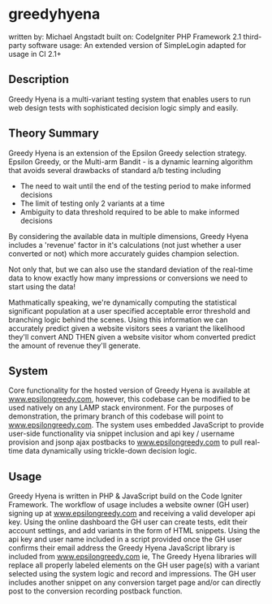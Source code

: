 greedyhyena
===========

written by: Michael Angstadt
built on: CodeIgniter PHP Framework 2.1
third-party software usage: An extended version of SimpleLogin adapted for usage in CI 2.1+

Description
----------- 
Greedy Hyena is a multi-variant testing system that enables users to run web design tests with sophisticated decision logic simply and easily.

Theory Summary
---------------
Greedy Hyena is an extension of the Epsilon Greedy selection strategy.  Epsilon Greedy, or the Multi-arm Bandit - is a dynamic learning algorithm that
avoids several drawbacks of standard a/b testing including

* The need to wait until the end of the testing period to make informed decisions
* The limit of testing only 2 variants at a time
* Ambiguity to data threshold required to be able to make informed decisions

By considering the available data in multiple dimensions, Greedy Hyena includes a 'revenue' factor in it's calculations (not just whether a user converted or not)
which more accurately guides champion selection.

Not only that, but we can also use the standard deviation of the real-time data to know exactly how many impressions or conversions we need to start using the data!

Mathmatically speaking, we're dynamically computing the statistical significant population at a user specified acceptable error threshold and branching logic behind
the scenes.  Using this information we can accurately predict given a website visitors sees a variant the likelihood they'll convert AND THEN given a website visitor whom
converted predict the amount of revenue they'll generate.

System
------
Core functionality for the hosted version of Greedy Hyena is available at www.epsilongreedy.com, however, this codebase can be modified to be used natively on any
LAMP stack environment.  For the purposes of demonstration, the primary branch of this codebase will point to www.epsilongreedy.com.
The system uses embedded JavaScript to provide user-side functionality via snippet inclusion and api key / username provision and jsonp ajax postbacks to 
www.epsilongreedy.com to pull real-time data dynamically using trickle-down decision logic.

Usage
-----
Greedy Hyena is written in PHP & JavaScript build on the Code Igniter Framework.  The workflow of usage includes a website owner (GH user) signing up at www.epsilongreedy.com
and receiving a valid developer api key.
Using the online dashboard the GH user can create tests, edit their account settings, and add variants in the form of HTML snippets.
Using the api key and user name included in a script provided once the GH user confirms their email address the Greedy Hyena JavaScript library is included from www.epsilongreedy.com
ie, <script type='text/javascript' src='http://www.epsilongreedy.com/api?apiKey=providedapikey&userID=userID'></script>
The Greedy Hyena libraries will replace all properly labeled elements on the GH user page(s) with a variant selected using the system logic and record and impressions.
The GH user includes another snippet on any conversion target page and/or can directly post to the conversion recording postback function.
